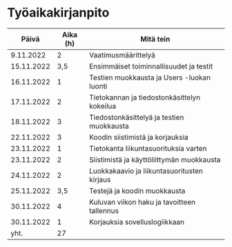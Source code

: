 # Työaikakirjanpito

| Päivä         | Aika (h) | Mitä tein                                    |
| ------------- | -------- | -------------------------------------------- |
| 9.11.2022     |    2     | Vaatimusmäärittelyä                          |
| 15.11.2022    |    3,5   | Ensimmäiset toiminnallisuudet ja testit      |
| 16.11.2022    |    1     | Testien muokkausta ja Users -luokan luonti   |
| 17.11.2022    |    2     | Tietokannan ja tiedostonkäsittelyn kokeilua  |
| 18.11.2022    |    3     | Tiedostonkäsittelyä ja testien muokkausta    |
| 22.11.2022    |    3     | Koodin siistimistä ja korjauksia             |
| 23.11.2022    |    1     | Tietokanta liikuntasuorituksia varten        |
| 23.11.2022    |    2     | Siistimistä ja käyttöliittymän muokkausta    |
| 24.11.2022    |    2     | Luokkakaavio ja liikuntasuoritusten kirjaus  |
| 25.11.2022    |   3,5    | Testejä ja koodin muokkausta                 |
| 30.11.2022    |   4      | Kuluvan viikon haku ja tavoitteen tallennus  |
| 30.11.2022    |   1      | Korjauksia sovelluslogiikkaan                |
| yht.          |   27     |                                              |
